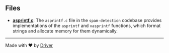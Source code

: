<!--------------------------------------------------------------------------------->
<!-- IMPORTANT: This file is auto-generated by Driver (https://driver.ai). -------->
<!-- Manual edits may be overwritten on future commits. --------------------------->
<!--------------------------------------------------------------------------------->


## Files
- **[asprintf.c](asprintf.c.md)**: The `asprintf.c` file in the `spam-detection` codebase provides implementations of the `asprintf` and `vasprintf` functions, which format strings and allocate memory for them dynamically.

---
Made with ❤️ by [Driver](https://www.driver.ai/)